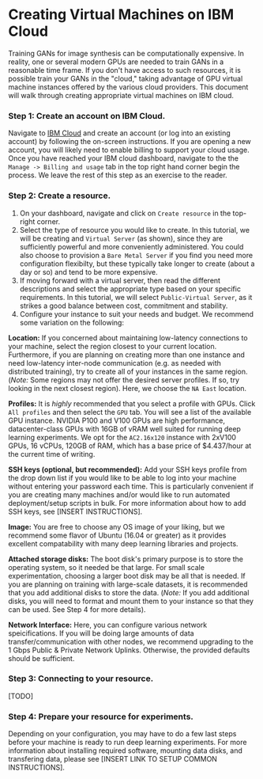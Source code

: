 # Creating Virtual Machines on IBM Cloud

Training GANs for image synthesis can be computationally expensive. In reality, one or several modern GPUs are needed to train GANs in a reasonable time frame. If you don't have access to such resources, it is possible train your GANs in the "cloud," taking advantage of GPU virtual machine instances offered by the various cloud providers. This document will walk through creating appropriate virtual machines on IBM cloud.

### Step 1: Create an account on IBM Cloud.

Navigate to [IBM Cloud](https://www.ibm.com/cloud/) and create an account (or log into an existing account) by following the on-screen instructions. If you are opening a new account, you will likely need to enable billing to support your cloud usage. Once you have reached your IBM cloud dashboard, navigate to the the `Manage -> Billing and usage` tab in the top right hand corner begin the process. We leave the rest of this step as an exercise to the reader.

### Step 2: Create a resource.

1. On your dashboard, navigate and click on  `Create resource` in the top-right corner.
2. Select the type of resource you would like to create. In this tutorial, we will be creating and `Virtual Server` (as shown), since they are sufficiently powerful and more conveniently administered. You could also choose to provision a `Bare Metal Server` if you find you need more configuration flexibilty, but these typically take longer to create (about a day or so) and tend to be more expensive.
3. If moving forward with a virtual server, then read the different  descriptions and select the appropriate type based on your specific requirements. In this tutorial, we will select `Public-Virtual Server`, as it strikes a good balance between cost, commitment and stability.
4. Configure your instance to suit your needs and budget.  We recommend some variation on the following:

**Location:** If you concerned about maintaining low-latency connections to your machine, select the region closest to your current location. Furthermore, if you are planning on creating more than one instance and need low-latency inter-node communication (e.g. as needed with distributed training), try to create all of your instances in the same region. (*Note:* Some regions may not offer the desired server profiles. If so, try looking in the next closest region). Here, we choose the `NA East` location.

**Profiles:** It is *highly* recommended that you select a profile with GPUs. Click `All profiles` and then select the `GPU` tab. You will see a list of the available GPU instance. NVIDIA P100 and V100 GPUs are high performance, datacenter-class GPUs with 16GB of vRAM well suited for running deep learning experiments. We opt for the `AC2.16x120` instance with 2xV100 GPUs, 16 vCPUs, 120GB of RAM, which has a base price of $4.437/hour at the current time of writing.

**SSH keys (optional, but recommended):** Add your SSH keys profile from the drop down list if you would like to be able to log into your machine without entering your password each time. This is particularly convenient if you are creating many machines and/or would like to run automated deployment/setup scripts in bulk. For more information about how to add SSH keys, see [INSERT INSTRUCTIONS].

**Image:** You are free to choose any OS image of your liking, but we recommend some flavor of Ubuntu (16.04 or greater) as it provides excellent compatability with many deep learning libraries and projects.

**Attached storage disks:** The boot disk's primary purpose is to store the operating system, so it needed be that large. For small scale experimentation, choosing a larger boot disk may be all that is needed. If you are planning on training with large-scale datasets, it is recommended that you add additional disks to store the data. (*Note:* If you add additional disks, you will need to format and mount them to your instance so that they can be used. See Step 4 for more details).

**Network Interface:** Here, you can configure various network speicifications. If you will be doing large amounts of data transfer/communication with other nodes, we recommend upgrading to the 1 Gbps Public & Private Network Uplinks. Otherwise, the provided defaults should be sufficient.


### Step 3: Connecting to your resource.
[TODO]

### Step 4: Prepare your resource for experiments.

Depending on your configuration, you may have to do a few last steps before your machine is ready to run deep learning experiments. For more information about installing required software, mounting data disks, and transfering data, please see [INSERT LINK TO SETUP COMMON INSTRUCTIONS].